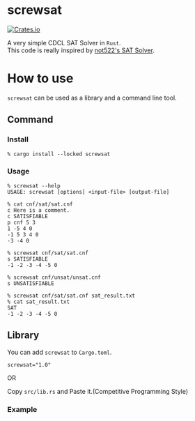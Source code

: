 # screwsat
[![Crates.io](https://img.shields.io/crates/v/screwsat)](https://crates.io/crates/screwsat)

A very simple CDCL SAT Solver in `Rust`.  
This code is really inspired by [not522's SAT Solver](https://github.com/not522/CompetitiveProgramming/blob/master/include/math/sat.hpp).  

# How to use
`screwsat` can be used as a library and a command line tool. 

## Command
### Install
```
% cargo install --locked screwsat
```

### Usage
```
% screwsat --help
USAGE: screwsat [options] <input-file> [output-file]

% cat cnf/sat/sat.cnf
c Here is a comment.
c SATISFIABLE
p cnf 5 3
1 -5 4 0
-1 5 3 4 0
-3 -4 0

% screwsat cnf/sat/sat.cnf
s SATISFIABLE
-1 -2 -3 -4 -5 0

% screwsat cnf/unsat/unsat.cnf
s UNSATISFIABLE

% screwsat cnf/sat/sat.cnf sat_result.txt
% cat sat_result.txt
SAT
-1 -2 -3 -4 -5 0

```

## Library

You can add `screwsat` to `Cargo.toml`.
```
screwsat="1.0"
```

OR

Copy `src/lib.rs` and Paste it.(Competitive Programming Style)

### Example
```


```
